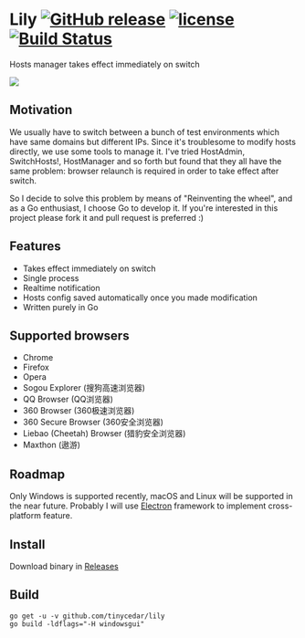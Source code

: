 # Lily [![GitHub release](https://img.shields.io/github/release/tinycedar/lily.svg)](https://github.com/tinycedar/lily/releases) [![license](https://img.shields.io/github/license/tinycedar/lily.svg)]()[![Build Status](https://travis-ci.org/tinycedar/lily.svg?branch=master)](https://travis-ci.org/tinycedar/lily)

Hosts manager takes effect immediately on switch

![](https://ws2.sinaimg.cn/large/006tNbRwgy1fkuanxlo29j30qa0etq2y.jpg)

## Motivation
We usually have to switch between a bunch of test environments which have same domains but different IPs.
Since it's troublesome to modify hosts directly, we use some tools to manage it.
I've tried HostAdmin, SwitchHosts!, HostManager and so forth but found that they all have the same problem: browser relaunch
is required in order to take effect after switch.

So I decide to solve this problem by means of "Reinventing the wheel", and as a Go enthusiast, I choose Go to develop it.
If you're interested in this project please fork it and pull request is preferred :)

## Features
* Takes effect immediately on switch
* Single process
* Realtime notification
* Hosts config saved automatically once you made modification
* Written purely in Go

## Supported browsers
* Chrome
* Firefox
* Opera
* Sogou Explorer (搜狗高速浏览器)
* QQ Browser (QQ浏览器)
* 360 Browser (360极速浏览器)
* 360 Secure Browser (360安全浏览器)
* Liebao (Cheetah) Browser (猎豹安全浏览器)
* Maxthon (遨游)

## Roadmap
Only Windows is supported recently, macOS and Linux will be supported in the near future.
Probably I will use [Electron](http://electron.atom.io/) framework to implement cross-platform feature.

## Install
Download binary in [Releases](https://github.com/tinycedar/lily/releases)

## Build
```
go get -u -v github.com/tinycedar/lily
go build -ldflags="-H windowsgui"
```
